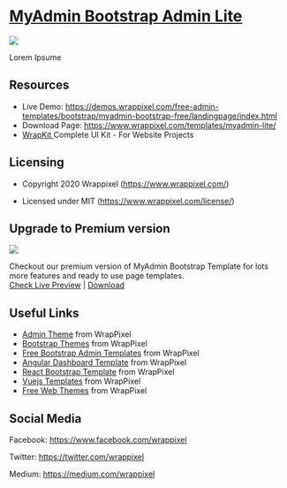 <!-- # myadmin-lite -->
<!-- Heading of Template -->
<h1>
  <a href="https://www.wrappixel.com/templates/myadmin-lite/">MyAdmin Bootstrap Admin Lite</a>
</h1>

<!-- Main image of Template -->
<a target="_blank" href="https://www.wrappixel.com/wp-content/uploads/edd/2020/04/my-admin-bootstrap-lite-y.jpg">
  <img src="https://www.wrappixel.com/wp-content/uploads/edd/2020/04/my-admin-bootstrap-lite-y.jpg" />
</a>

<!-- Description of Template -->
<p>
   Lorem Ipsume
</p>

<!-- Resources of Template -->
<h2>Resources</h2>
<ul>
<li>  
  Live Demo: <a href="https://demos.wrappixel.com/free-admin-templates/bootstrap/myadmin-bootstrap-free/landingpage/index.html" rel="nofollow">https://demos.wrappixel.com/free-admin-templates/bootstrap/myadmin-bootstrap-free/landingpage/index.html</a>
</li>
<li>
    Download Page: <a href="https://www.wrappixel.com/templates/myadmin-lite/" rel="nofollow">
  https://www.wrappixel.com/templates/myadmin-lite/</a>
</li>
<li>
    <a href="https://www.wrappixel.com/templates/wrapkit/#demos" rel="nofollow">WrapKit </a>Complete UI Kit - For Website Projects
</li>
</ul>

<!-- Licensing of Template -->
<h2>Licensing</h2>
<ul>
  <li>
    <p>Copyright 2020 Wrappixel (<a href="https://www.wrappixel.com/" rel="nofollow">https://www.wrappixel.com/</a>)</p>
  </li>
  <li>
    <p>Licensed under MIT (<a href="https://www.wrappixel.com/license/">https://www.wrappixel.com/license/</a>)</p>
  </li>
</ul>

<!-- <h4><a href="https://wrappixel.com/demos/free-admin-templates/myadmin-lite/dashboard.html">Free Version Demo Link</a></h4> -->

<!-- ## Pro Version -->

<!-- <a href="https://www.wrappixel.com/templates/my-admin/"><img src="https://www.wrappixel.com/wp-content/uploads/2019/01/my-admin-bootstrap-nw-1.jpg"/></a><br/>
<h4><a href="https://wrappixel.com/demos/admin-templates/my-admin/myadmin/index.html">Demo</a></h4> -->

<!-- Upgrade to Premium version of Template -->
<h2>Upgrade to Premium version</h2>
<a target="_blank" href="https://www.wrappixel.com/templates/my-admin/">
  <img src="https://www.wrappixel.com/wp-content/uploads/edd/2020/04/myadmin-bootstrap-template-y.jpg" />
</a>
<p>
   Checkout our premium version of MyAdmin Bootstrap Template for lots more features and ready to use page templates.<br>
   <a href="https://demos.wrappixel.com/premium-admin-templates/bootstrap/myadmin-bootstrap/package/myadmin/index.html">Check Live Preview</a> | <a href="https://www.wrappixel.com/templates/my-admin/"> Download </a>
</p>

<!-- Useful Links of Template -->
<h2>Useful Links</h2>
<ul>
<li><a href="https://www.wrappixel.com/templates/category/admin-template/">Admin Theme</a> from WrapPixel</li>
<li><a href="https://www.wrappixel.com/">Bootstrap Themes</a> from WrapPixel</li>
<li><a href="https://www.wrappixel.com/templates/category/bootstrap-admin-templates/">Free Bootstrap Admin Templates</a> from WrapPixel</li>
<li><a href="https://www.wrappixel.com/templates/category/angular-templates/">Angular Dashboard Template</a> from WrapPixel</li>
<li><a href="https://www.wrappixel.com/templates/category/react-templates/">React Bootstrap Template</a> from WrapPixel</li>
<li><a href="https://www.wrappixel.com/templates/category/vuejs-templates/">Vuejs Templates</a> from WrapPixel</li>
<li><a href="https://www.wrappixel.com/templates/category/free-templates/">Free Web Themes</a> from WrapPixel</li>
</ul>

<!-- Social Media of Wrappixel -->
<h2>Social Media</h2>
<p>Facebook: <a href="https://www.facebook.com/wrappixel">https://www.facebook.com/wrappixel</a></p>
<p>Twitter: <a href="https://twitter.com/wrappixel">https://twitter.com/wrappixel</a></p>
<p>Medium: <a href="https://medium.com/wrappixel">https://medium.com/wrappixel</a></p>
